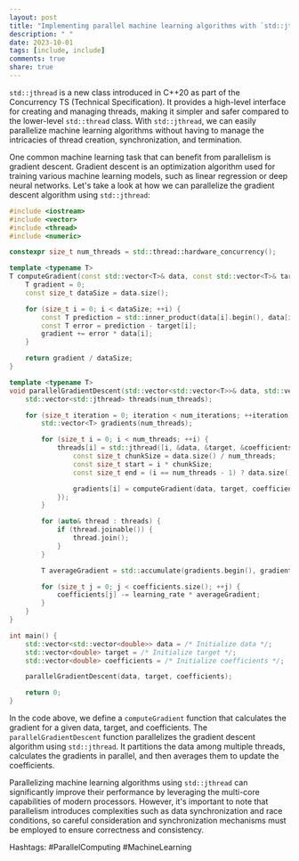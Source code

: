 ```yaml
---
layout: post
title: "Implementing parallel machine learning algorithms with `std::jthread`"
description: " "
date: 2023-10-01
tags: [include, include]
comments: true
share: true
---
```


`std::jthread` is a new class introduced in C++20 as part of the Concurrency TS (Technical Specification). It provides a high-level interface for creating and managing threads, making it simpler and safer compared to the lower-level `std::thread` class. With `std::jthread`, we can easily parallelize machine learning algorithms without having to manage the intricacies of thread creation, synchronization, and termination.

One common machine learning task that can benefit from parallelism is gradient descent. Gradient descent is an optimization algorithm used for training various machine learning models, such as linear regression or deep neural networks. Let's take a look at how we can parallelize the gradient descent algorithm using `std::jthread`:

```cpp
#include <iostream>
#include <vector>
#include <thread>
#include <numeric>

constexpr size_t num_threads = std::thread::hardware_concurrency();

template <typename T>
T computeGradient(const std::vector<T>& data, const std::vector<T>& target, const std::vector<T>& coefficients) {
    T gradient = 0;
    const size_t dataSize = data.size();

    for (size_t i = 0; i < dataSize; ++i) {
        const T prediction = std::inner_product(data[i].begin(), data[i].end(), coefficients.begin(), 0.0);
        const T error = prediction - target[i];
        gradient += error * data[i];
    }

    return gradient / dataSize;
}

template <typename T>
void parallelGradientDescent(std::vector<std::vector<T>>& data, std::vector<T>& target, std::vector<T>& coefficients) {
    std::vector<std::jthread> threads(num_threads);

    for (size_t iteration = 0; iteration < num_iterations; ++iteration) {
        std::vector<T> gradients(num_threads);

        for (size_t i = 0; i < num_threads; ++i) {
            threads[i] = std::jthread([i, &data, &target, &coefficients, &gradients]() {
                const size_t chunkSize = data.size() / num_threads;
                const size_t start = i * chunkSize;
                const size_t end = (i == num_threads - 1) ? data.size() : start + chunkSize;

                gradients[i] = computeGradient(data, target, coefficients);
            });
        }

        for (auto& thread : threads) {
            if (thread.joinable()) {
                thread.join();
            }
        }

        T averageGradient = std::accumulate(gradients.begin(), gradients.end(), 0.0) / num_threads;

        for (size_t j = 0; j < coefficients.size(); ++j) {
            coefficients[j] -= learning_rate * averageGradient;
        }
    }
}

int main() {
    std::vector<std::vector<double>> data = /* Initialize data */;
    std::vector<double> target = /* Initialize target */;
    std::vector<double> coefficients = /* Initialize coefficients */;

    parallelGradientDescent(data, target, coefficients);

    return 0;
}
```

In the code above, we define a `computeGradient` function that calculates the gradient for a given data, target, and coefficients. The `parallelGradientDescent` function parallelizes the gradient descent algorithm using `std::jthread`. It partitions the data among multiple threads, calculates the gradients in parallel, and then averages them to update the coefficients.

Parallelizing machine learning algorithms using `std::jthread` can significantly improve their performance by leveraging the multi-core capabilities of modern processors. However, it's important to note that parallelism introduces complexities such as data synchronization and race conditions, so careful consideration and synchronization mechanisms must be employed to ensure correctness and consistency.

Hashtags: #ParallelComputing #MachineLearning
